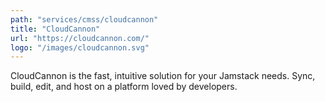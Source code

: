 ```yaml
---
path: "services/cmss/cloudcannon"
title: "CloudCannon"
url: "https://cloudcannon.com/"
logo: "/images/cloudcannon.svg"
---
```


CloudCannon is the fast, intuitive solution for your Jamstack needs. Sync, build, edit, and host on a platform loved by developers.
